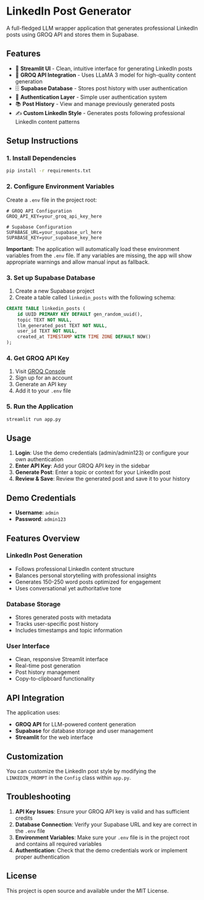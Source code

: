 # LinkedIn Post Generator

A full-fledged LLM wrapper application that generates professional LinkedIn posts using GROQ API and stores them in Supabase.

## Features

- 🚀 **Streamlit UI** - Clean, intuitive interface for generating LinkedIn posts
- 🤖 **GROQ API Integration** - Uses LLaMA 3 model for high-quality content generation
- 🗄️ **Supabase Database** - Stores post history with user authentication
- 🔐 **Authentication Layer** - Simple user authentication system
- 📚 **Post History** - View and manage previously generated posts
- ✍️ **Custom LinkedIn Style** - Generates posts following professional LinkedIn content patterns

## Setup Instructions

### 1. Install Dependencies

```bash
pip install -r requirements.txt
```

### 2. Configure Environment Variables

Create a `.env` file in the project root:

```env
# GROQ API Configuration
GROQ_API_KEY=your_groq_api_key_here

# Supabase Configuration
SUPABASE_URL=your_supabase_url_here
SUPABASE_KEY=your_supabase_key_here
```

**Important:** The application will automatically load these environment variables from the `.env` file. If any variables are missing, the app will show appropriate warnings and allow manual input as fallback.

### 3. Set up Supabase Database

1. Create a new Supabase project
2. Create a table called `linkedin_posts` with the following schema:

```sql
CREATE TABLE linkedin_posts (
    id UUID PRIMARY KEY DEFAULT gen_random_uuid(),
    topic TEXT NOT NULL,
    llm_generated_post TEXT NOT NULL,
    user_id TEXT NOT NULL,
    created_at TIMESTAMP WITH TIME ZONE DEFAULT NOW()
);
```

### 4. Get GROQ API Key

1. Visit [GROQ Console](https://console.groq.com/)
2. Sign up for an account
3. Generate an API key
4. Add it to your `.env` file

### 5. Run the Application

```bash
streamlit run app.py
```

## Usage

1. **Login**: Use the demo credentials (admin/admin123) or configure your own authentication
2. **Enter API Key**: Add your GROQ API key in the sidebar
3. **Generate Post**: Enter a topic or context for your LinkedIn post
4. **Review & Save**: Review the generated post and save it to your history

## Demo Credentials

- **Username**: `admin`
- **Password**: `admin123`

## Features Overview

### LinkedIn Post Generation
- Follows professional LinkedIn content structure
- Balances personal storytelling with professional insights
- Generates 150-250 word posts optimized for engagement
- Uses conversational yet authoritative tone

### Database Storage
- Stores generated posts with metadata
- Tracks user-specific post history
- Includes timestamps and topic information

### User Interface
- Clean, responsive Streamlit interface
- Real-time post generation
- Post history management
- Copy-to-clipboard functionality

## API Integration

The application uses:
- **GROQ API** for LLM-powered content generation
- **Supabase** for database storage and user management
- **Streamlit** for the web interface

## Customization

You can customize the LinkedIn post style by modifying the `LINKEDIN_PROMPT` in the `Config` class within `app.py`.

## Troubleshooting

1. **API Key Issues**: Ensure your GROQ API key is valid and has sufficient credits
2. **Database Connection**: Verify your Supabase URL and key are correct in the `.env` file
3. **Environment Variables**: Make sure your `.env` file is in the project root and contains all required variables
4. **Authentication**: Check that the demo credentials work or implement proper authentication

## License

This project is open source and available under the MIT License.

